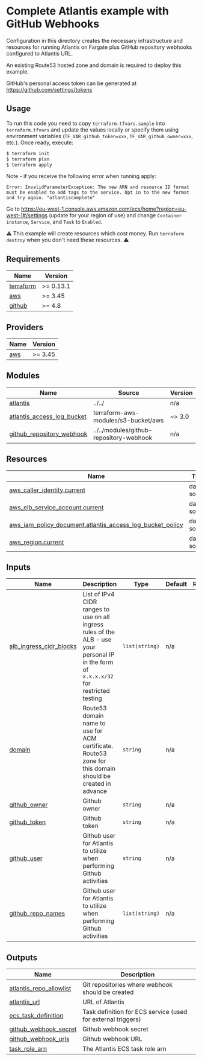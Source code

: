 # Complete Atlantis example with GitHub Webhooks

Configuration in this directory creates the necessary infrastructure and resources for running Atlantis on Fargate plus GitHub repository webhooks configured to Atlantis URL.

An existing Route53 hosted zone and domain is required to deploy this example.

GitHub's personal access token can be generated at https://github.com/settings/tokens

## Usage

To run this code you need to copy `terraform.tfvars.sample` into `terraform.tfvars` and update the values locally or specify them using environment variables (`TF_VAR_github_token=xxx`, `TF_VAR_github_owner=xxx`, etc.). Once ready, execute:

```bash
$ terraform init
$ terraform plan
$ terraform apply
```

Note - if you receive the following error when running apply:

`Error: InvalidParameterException: The new ARN and resource ID format must be enabled to add tags to the service. Opt in to the new format and try again. "atlantiscomplete"`

Go to https://eu-west-1.console.aws.amazon.com/ecs/home?region=eu-west-1#/settings (update for your region of use) and change `Container instance`, `Service`, and `Task` to `Enabled`.

⚠️ This example will create resources which cost money. Run `terraform destroy` when you don't need these resources. ⚠️

<!-- BEGINNING OF PRE-COMMIT-TERRAFORM DOCS HOOK -->
## Requirements

| Name | Version |
|------|---------|
| <a name="requirement_terraform"></a> [terraform](#requirement\_terraform) | >= 0.13.1 |
| <a name="requirement_aws"></a> [aws](#requirement\_aws) | >= 3.45 |
| <a name="requirement_github"></a> [github](#requirement\_github) | >= 4.8 |

## Providers

| Name | Version |
|------|---------|
| <a name="provider_aws"></a> [aws](#provider\_aws) | >= 3.45 |

## Modules

| Name | Source | Version |
|------|--------|---------|
| <a name="module_atlantis"></a> [atlantis](#module\_atlantis) | ../../ | n/a |
| <a name="module_atlantis_access_log_bucket"></a> [atlantis\_access\_log\_bucket](#module\_atlantis\_access\_log\_bucket) | terraform-aws-modules/s3-bucket/aws | ~> 3.0 |
| <a name="module_github_repository_webhook"></a> [github\_repository\_webhook](#module\_github\_repository\_webhook) | ../../modules/github-repository-webhook | n/a |

## Resources

| Name | Type |
|------|------|
| [aws_caller_identity.current](https://registry.terraform.io/providers/hashicorp/aws/latest/docs/data-sources/caller_identity) | data source |
| [aws_elb_service_account.current](https://registry.terraform.io/providers/hashicorp/aws/latest/docs/data-sources/elb_service_account) | data source |
| [aws_iam_policy_document.atlantis_access_log_bucket_policy](https://registry.terraform.io/providers/hashicorp/aws/latest/docs/data-sources/iam_policy_document) | data source |
| [aws_region.current](https://registry.terraform.io/providers/hashicorp/aws/latest/docs/data-sources/region) | data source |

## Inputs

| Name | Description | Type | Default | Required |
|------|-------------|------|---------|:--------:|
| <a name="input_alb_ingress_cidr_blocks"></a> [alb\_ingress\_cidr\_blocks](#input\_alb\_ingress\_cidr\_blocks) | List of IPv4 CIDR ranges to use on all ingress rules of the ALB - use your personal IP in the form of `x.x.x.x/32` for restricted testing | `list(string)` | n/a | yes |
| <a name="input_domain"></a> [domain](#input\_domain) | Route53 domain name to use for ACM certificate. Route53 zone for this domain should be created in advance | `string` | n/a | yes |
| <a name="input_github_owner"></a> [github\_owner](#input\_github\_owner) | Github owner | `string` | n/a | yes |
| <a name="input_github_token"></a> [github\_token](#input\_github\_token) | Github token | `string` | n/a | yes |
| <a name="input_github_user"></a> [github\_user](#input\_github\_user) | Github user for Atlantis to utilize when performing Github activities | `string` | n/a | yes |
| <a name="input_github_repo_names"></a> [github\_repo\_names](#input\_github\_repo\_names) | Github user for Atlantis to utilize when performing Github activities | `list(string)` | n/a | yes |

## Outputs

| Name | Description |
|------|-------------|
| <a name="output_atlantis_repo_allowlist"></a> [atlantis\_repo\_allowlist](#output\_atlantis\_repo\_allowlist) | Git repositories where webhook should be created |
| <a name="output_atlantis_url"></a> [atlantis\_url](#output\_atlantis\_url) | URL of Atlantis |
| <a name="output_ecs_task_definition"></a> [ecs\_task\_definition](#output\_ecs\_task\_definition) | Task definition for ECS service (used for external triggers) |
| <a name="output_github_webhook_secret"></a> [github\_webhook\_secret](#output\_github\_webhook\_secret) | Github webhook secret |
| <a name="output_github_webhook_urls"></a> [github\_webhook\_urls](#output\_github\_webhook\_urls) | Github webhook URL |
| <a name="output_task_role_arn"></a> [task\_role\_arn](#output\_task\_role\_arn) | The Atlantis ECS task role arn |
<!-- END OF PRE-COMMIT-TERRAFORM DOCS HOOK -->
